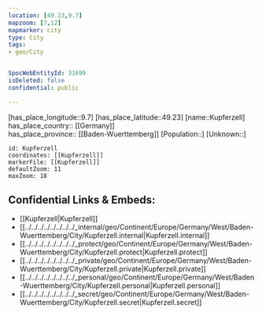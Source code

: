 ```yaml
---
location: [49.23,9.7] 
mapzoom: [7,12] 
mapmarker: city 
type: City
tags:
- geo/City


SpocWebEntityId: 31699
isDeleted: false
confidential: public

---
```

[has_place_longitude::9.7] 
[has_place_latitude::49.23] 
[name::Kupferzell] 
has_place_country:: [[Germany]]  
has_place_province:: [[Baden-Wuerttemberg]] 
[Population::] 
[Unknown::] 


```leaflet
id: Kupferzell
coordinates: [[Kupferzell]] 
markerFile: [[Kupferzell]] 
defaultZoom: 11 
maxZoom: 18
```


## Confidential Links & Embeds: 
- [[Kupferzell|Kupferzell]]  
- [[../../../../../../../../_internal/geo/Continent/Europe/Germany/West/Baden-Wuerttemberg/City/Kupferzell.internal|Kupferzell.internal]] 
- [[../../../../../../../../_protect/geo/Continent/Europe/Germany/West/Baden-Wuerttemberg/City/Kupferzell.protect|Kupferzell.protect]] 
- [[../../../../../../../../_private/geo/Continent/Europe/Germany/West/Baden-Wuerttemberg/City/Kupferzell.private|Kupferzell.private]] 
- [[../../../../../../../../_personal/geo/Continent/Europe/Germany/West/Baden-Wuerttemberg/City/Kupferzell.personal|Kupferzell.personal]] 
- [[../../../../../../../../_secret/geo/Continent/Europe/Germany/West/Baden-Wuerttemberg/City/Kupferzell.secret|Kupferzell.secret]] 
